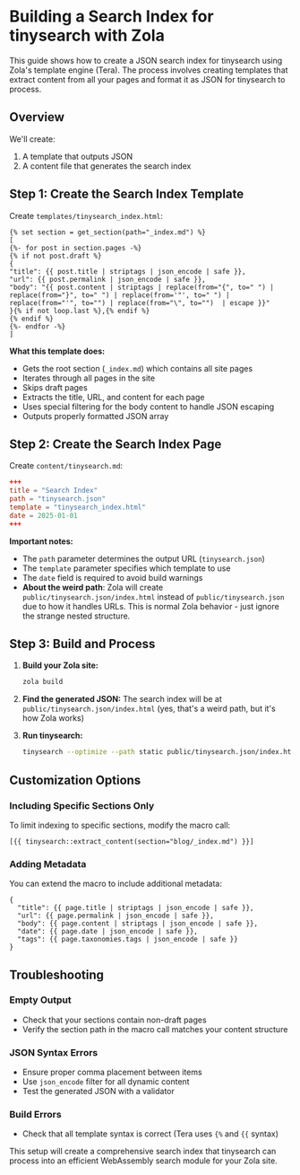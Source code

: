 # Building a Search Index for tinysearch with Zola

This guide shows how to create a JSON search index for tinysearch using Zola's template engine (Tera). The process involves creating templates that extract content from all your pages and format it as JSON for tinysearch to process.

## Overview

We'll create:
1. A template that outputs JSON 
2. A content file that generates the search index

## Step 1: Create the Search Index Template

Create `templates/tinysearch_index.html`:

```tera
{% set section = get_section(path="_index.md") %}
[
{%- for post in section.pages -%}
{% if not post.draft %}
{
"title": {{ post.title | striptags | json_encode | safe }},
"url": {{ post.permalink | json_encode | safe }},
"body": "{{ post.content | striptags | replace(from="{", to=" ") | replace(from="}", to=" ") | replace(from='"', to=" ") | replace(from="'", to="") | replace(from="\", to="")  | escape }}"
}{% if not loop.last %},{% endif %}
{% endif %}
{%- endfor -%}
]
```

**What this template does:**
- Gets the root section (`_index.md`) which contains all site pages
- Iterates through all pages in the site
- Skips draft pages 
- Extracts the title, URL, and content for each page
- Uses special filtering for the body content to handle JSON escaping
- Outputs properly formatted JSON array

## Step 2: Create the Search Index Page

Create `content/tinysearch.md`:

```toml
+++
title = "Search Index"
path = "tinysearch.json"
template = "tinysearch_index.html"
date = 2025-01-01
+++
```

**Important notes:**
- The `path` parameter determines the output URL (`tinysearch.json`)
- The `template` parameter specifies which template to use
- The `date` field is required to avoid build warnings
- **About the weird path**: Zola will create `public/tinysearch.json/index.html` instead of `public/tinysearch.json` due to how it handles URLs. This is normal Zola behavior - just ignore the strange nested structure.

## Step 3: Build and Process

1. **Build your Zola site:**
   ```bash
   zola build
   ```

2. **Find the generated JSON:**
   The search index will be at `public/tinysearch.json/index.html` (yes, that's a weird path, but it's how Zola works)

3. **Run tinysearch:**
   ```bash
   tinysearch --optimize --path static public/tinysearch.json/index.html
   ```

## Customization Options

### Including Specific Sections Only

To limit indexing to specific sections, modify the macro call:

```tera
[{{ tinysearch::extract_content(section="blog/_index.md") }}]
```

### Adding Metadata

You can extend the macro to include additional metadata:

```tera
{
  "title": {{ page.title | striptags | json_encode | safe }},
  "url": {{ page.permalink | json_encode | safe }},
  "body": {{ page.content | striptags | json_encode | safe }},
  "date": {{ page.date | json_encode | safe }},
  "tags": {{ page.taxonomies.tags | json_encode | safe }}
}
```

## Troubleshooting

### Empty Output
- Check that your sections contain non-draft pages
- Verify the section path in the macro call matches your content structure

### JSON Syntax Errors
- Ensure proper comma placement between items
- Use `json_encode` filter for all dynamic content
- Test the generated JSON with a validator

### Build Errors
- Check that all template syntax is correct (Tera uses `{%` and `{{` syntax)

This setup will create a comprehensive search index that tinysearch can process into an efficient WebAssembly search module for your Zola site.
